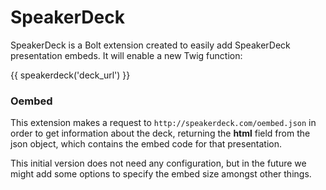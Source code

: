 # SpeakerDeck

SpeakerDeck is a Bolt extension created to easily add SpeakerDeck presentation embeds. It will enable a new Twig function:

{{ speakerdeck('deck_url') }}

### Oembed

This extension makes a request to `http://speakerdeck.com/oembed.json` in order to get information about the deck,
returning the **html** field from the json object, which contains the embed code for that presentation.

This initial version does not need any configuration, but in the future we might add some options to specify the embed size amongst other things.